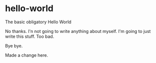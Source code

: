 # hello-world
The basic obligatory Hello World

No thanks.  I'n not going to write anything about myself.
I'm going to just write this stuff.  Too bad.

Bye bye.

Made a change here.
